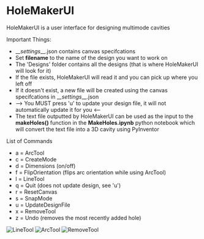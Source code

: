 # HoleMakerUI
HoleMakerUI is a user interface for designing multimode cavities

Important Things:
- __\__settings__\__.json contains canvas specifcations
- Set __filename__ to the name of the design you want to work on
- The 'Designs' folder contains all the designs (that is where HoleMakerUI will look for it)
- If the file exists, HoleMakerUI will read it and you can pick up where you left off
- If it doesn't exist, a new file will be created using the canvas specifcations in __\__settings__\__.json
- --> You MUST press 'u' to update your design file, it will not automatically update it for you <--
- The text file outputted by HoleMakerUI can be used as the input to the __makeHoles()__ function in the __MakeHoles.ipynb__ python notebook which will convert the text file into a 3D cavity using PyInventor

List of Commands
- a = ArcTool
- c = CreateMode
- d = Dimensions (on/off)
- f = FlipOrientation (flips arc orientation while using ArcTool)
- l = LineTool
- q = Quit (does not update design, see 'u')
- r = ResetCanvas
- s = SnapMode
- u = UpdateDesignFile
- x = RemoveTool
- z = Undo (removes the most recently added hole)

![LineTool](https://aranceei.sirv.com/Images/HoleMakerUI1.png)
![ArcTool](https://aranceei.sirv.com/Images/HoleMakerUI2.png)
![RemoveTool](https://aranceei.sirv.com/Images/HoleMakerUI3.png)
